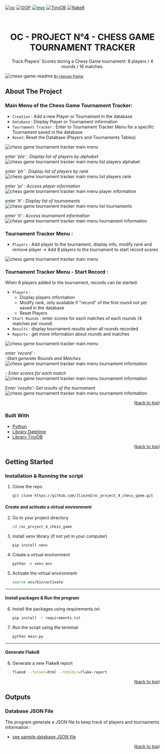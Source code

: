 <div id="top"></div>

<!-- PROJECT SHIELDS -->
<!--
*** I'm using markdown "reference style" links for readability.
*** Reference links are enclosed in brackets [ ] instead of parentheses ( ).
*** See the bottom of this document for the declaration of the reference variables
*** for contributors-url, forks-url, etc. This is an optional, concise syntax you may use.
*** https://www.markdownguide.org/basic-syntax/#reference-style-links
-->

[![oc][oc-project-shield]][oc-project-url]
[![OOP][oop-shield]][oop-url]
[![mvc][mvc-pattern-shield]][mvc-pattern-url]
[![TinyDB][tinydb-shield]][tinydb-url]
[![flake8][flake8-shield]][flake8-url]


<!-- PROJECT LOGO -->
<br />
<div align="center">

<h1 align="center">OC - PROJECT N°4 - CHESS GAME TOURNAMENT TRACKER</h1>

  <p align="center">
    Track Players' Scores during a Chess Game tournament: 8 players / 4 rounds / 16 matches.
    <br/>
    </p>
</div>


![chess-game-readme](images/readme.png)
<a href="https://unsplash.com/fr/photos/7SjEuEF06Zw"><small>By Hassan Pasha</small></a>



<!-- ABOUT THE PROJECT -->
## About The Project

### Main Menu of the Chess Game Tournament Tracker:
- `Creation` : Add a new Player or Tournament in the database
- `Database` : Display Player or Tournament information
- `Tournament Tracker` : Enter to Tournament Tracker Menu for a specific Tournament saved in the database
- `Reset`: Reset the Database (Players and Tournaments Tables)

![chess game tournament tracker main menu](images/main_menu.png)


*enter 'pla' : Display list of players by alphabet*  
![chess game tournament tracker main menu list players alphabet](images/main_menu_pla.png)

*enter 'plr' : Display list of players by rank*  
![chess game tournament tracker main menu list players rank](images/main_menu_plr.png)

*enter 'pi' : Access player information*  
![chess game tournament tracker main menu player information](images/main_menu_pi.png)

*enter 'tl' : Display list of tournaments*  
![chess game tournament tracker main menu list tournaments](images/main_menu_tl.png)

*enter 'ti' : Access tournament information*  
![chess game tournament tracker main menu tournament information](images/main_menu_ti.png)


### Tournament Tracker Menu :
- `Players` : Add player to the tournament, display info, modify rank and remove player
-> Add 8 players to the tournament to start record scores

![chess game tournament tracker main menu](images/tracker_menu.png)


### Tournament Tracker Menu - Start Record : 
When 8 players added to the tournament, records can be started:
- `Players` : 
  - Display players information
  - Modify rank, only available if "record" of the first round not yet saved in the database
  - Reset Players
- `Start Rounds` : enter scores for each matches of each rounds (4 matches per round)
- `Results` : display tournament results when all rounds recorded
- `Reports` : get more information about rounds and matches


![chess game tournament tracker main menu](images/tracker_menu_8_players.png)



*enter 'record' :  
-Start generate Rounds and Matches*  
![chess game tournament tracker main menu tournament information](images/tracker_menu_8_players_record.png)

*- Enter scores for each match*  
![chess game tournament tracker main menu tournament information](images/tracker_menu_8_players_scores.png)

*Enter 'results': Get results of the tournament*  
![chess game tournament tracker main menu tournament information](images/tracker_menu_8_players_results.png)


<p align="right">(<a href="#top">back to top</a>)</p>



### Built With

* [Python](https://www.python.org/)
* [Library Datetime](https://docs.python.org/3/library/datetime.html)
* [Library TinyDB](https://tinydb.readthedocs.io/en/latest/)

<p align="right">(<a href="#top">back to top</a>)</p>



<!-- GETTING STARTED -->
## Getting Started

### Installation & Running the script

1. Clone the repo
   ```sh
   git clone https://github.com/Jliezed/oc_project_4_chess_game.git
   ```
#### Create and activate a virtual environment
2. Go to your project directory
   ```sh
   cd /oc_project_4_chess_game
   ```
3. Install venv library (if not yet in your computer)
   ```sh
   pip install venv
   ```
4. Create a virtual environment
   ```sh
   python -m venv env
   ```
5. Activate the virtual environment
   ```sh
   source env/bin/activate
   ```
---
#### Install packages & Run the program
6. Install the packages using requirements.txt
   ```sh
   pip install -r requirements.txt
   ```
7. Run the script using the terminal
   ```sh
   python main.py
   ```
---
#### Generate Flake8
8. Generate a new Flake8 report
   ```sh
   flake8 --format=html --htmldir=flake-report
   ```


<p align="right">(<a href="#top">back to top</a>)</p>



<!-- USAGE EXAMPLES -->
##  Outputs 
### Database JSON File
The program generate a JSON file to keep track of players and tournaments information :
- [see sample database JSON file](https://github.com/Jliezed/oc_project_4_chess_game/blob/main/sample_database.json)



<p align="right">(<a href="#top">back to top</a>)</p>





<!-- MARKDOWN LINKS & IMAGES -->
<!-- https://www.markdownguide.org/basic-syntax/#reference-style-links -->
[oc-project-shield]: https://img.shields.io/badge/OPENCLASSROOMS-PROJECT-blueviolet?style=for-the-badge
[oc-project-url]: https://openclassrooms.com/fr/paths/518-developpeur-dapplication-python

[oop-shield]: https://img.shields.io/badge/-OOP-blue?style=for-the-badge
[oop-url]: https://en.wikipedia.org/wiki/Object-oriented_programming

[tinydb-shield]: https://img.shields.io/badge/-TINYDB-blue?style=for-the-badge
[tinydb-url]: https://tinydb.readthedocs.io/en/latest/

[flake8-shield]: https://img.shields.io/badge/-FLAKE8-blue?style=for-the-badge
[flake8-url]: https://flake8.pycqa.org/en/latest/

[mvc-pattern-shield]: https://img.shields.io/badge/-MVC%20PATTERN-blue?style=for-the-badge
[mvc-pattern-url]: https://en.wikipedia.org/wiki/Model–view–controller

[see sample database JSON file]: https://github.com/Jliezed/oc_project_4_chess_game/blob/main/sample_database.json

